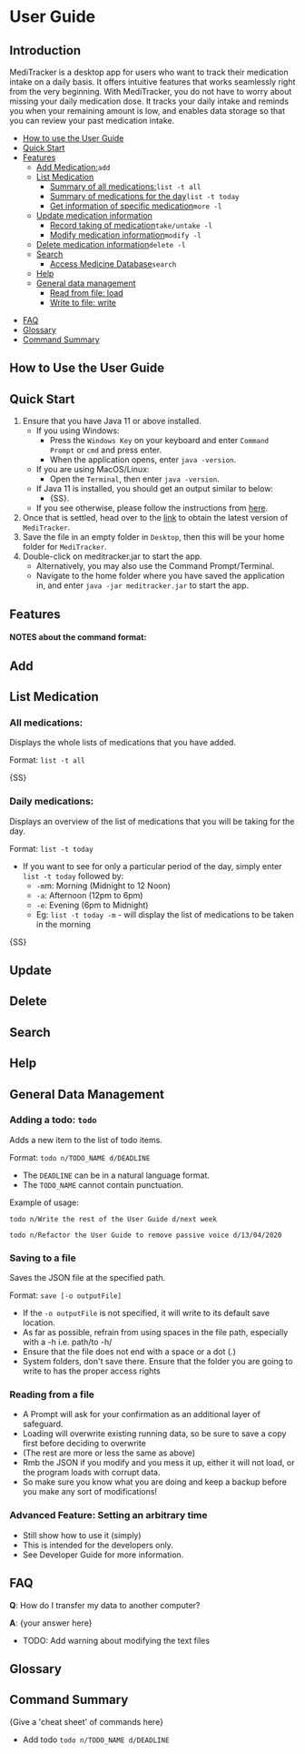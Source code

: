 <!-- 
CREDIT: We try to follow the ideas and structure of the following sample user guide:
https://se-education.org/addressbook-level3/UserGuide.html
-->

# User Guide
## Introduction
MediTracker is a desktop app for users who want to track their medication intake on a daily basis. It offers intuitive
features that works seamlessly right from the very beginning. With MediTracker, you do not have to worry about missing
your daily medication dose. It tracks your daily intake and reminds you when your remaining amount is low, and enables
data storage so that you can review your past medication intake.

* [How to use the User Guide](#how-to-use-the-user-guide)
* [Quick Start](#quick-start)
* [Features](#features)
  - [Add Medication:](#add)`add`
  - [List Medication](#list-medication)
    - [Summary of all medications:](#all-medications)`list -t all`
    - [Summary of medications for the day](#daily-medications)`list -t today`
    - [Get information of specific medication](#one-medication)`more -l`
  - [Update medication information](#update)
    - [Record taking of medication](#take-untake)`take/untake -l`
    - [Modify medication information](#modify)`modify -l`
  - [Delete medication information](#delete)`delete -l`
  - [Search](#search)
      - [Access Medicine Database](#access-database)`search`
  - [Help](#help)
  - [General data management](#general-data-management)
    - [Read from file: load](#read-from-file)
    - [Write to file: write](#write-to-file)
- [FAQ](#faq)
- [Glossary](#glossary)
- [Command Summary](#command-summary)

## How to Use the User Guide

## Quick Start
1. Ensure that you have Java 11 or above installed. 
   - If you using Windows:
     - Press the `Windows Key` on your keyboard and enter `Command Prompt` or `cmd` and press enter.
     - When the application opens, enter `java -version`.
   - If you are using MacOS/Linux:
     - Open the `Terminal`, then enter `java -version`.
   - If Java 11 is installed, you should get an output similar to below:
      - {SS}.
   - If you see otherwise, please follow the instructions from [here](https://docs.oracle.com/en/java/javase/11/install/overview-jdk-installation.html#GUID-8677A77F-231A-40F7-98B9-1FD0B48C346A).
3. Once that is settled, head over to the [link](https://github.com/AY2324S2-CS2113T-T09-1/tp/releases/latest) to obtain the latest version of `MediTracker`.
4. Save the file in an empty folder in `Desktop`, then this will be your home folder for `MediTracker`.
5. Double-click on meditracker.jar to start the app.
   - Alternatively, you may also use the Command Prompt/Terminal. 
   - Navigate to the home folder where you have saved the application in, and enter `java -jar meditracker.jar` to 
   start the app.


## Features 

#### NOTES about the command format:

## Add

## List Medication
### All medications:
Displays the whole lists of medications that you have added.

Format: `list -t all`

{SS}

### Daily medications:
Displays an overview of the list of medications that you will be taking for the day.

Format: `list -t today`
* If you want to see for only a particular period of the day, simply enter `list -t today` followed by:
  * `-m`m: Morning (Midnight to 12 Noon)
  * `-a`: Afternoon (12pm to 6pm)
  * `-e`: Evening (6pm to Midnight)
  * Eg: `list -t today -m` - will display the list of medications to be taken in the morning

{SS}

## Update

## Delete

## Search

## Help

## General Data Management



### Adding a todo: `todo`
Adds a new item to the list of todo items.

Format: `todo n/TODO_NAME d/DEADLINE`

* The `DEADLINE` can be in a natural language format.
* The `TODO_NAME` cannot contain punctuation.  

Example of usage: 

`todo n/Write the rest of the User Guide d/next week`

`todo n/Refactor the User Guide to remove passive voice d/13/04/2020`




### Saving to a file
Saves the JSON file at the specified path.

Format: `save [-o outputFile]`
- If the `-o outputFile` is not specified, it will write to its default save location.
- As far as possible, refrain from using spaces in the file path, especially with a -h i.e. path/to -h/
- Ensure that the file does not end with a space or a dot (.)
- System folders, don't save there. Ensure that the folder you are going to write to has the proper access rights

### Reading from a file
- A Prompt will ask for your confirmation as an additional layer of safeguard.
- Loading will overwrite existing running data, so be sure to save a copy first before deciding to overwrite
- (The rest are more or less the same as above)
- Rmb the JSON if you modify and you mess it up, either it will not load, or the program loads with corrupt data.
- So make sure you know what you are doing and keep a backup before you make any sort of modifications!

### Advanced Feature: Setting an arbitrary time
- Still show how to use it (simply)
- This is intended for the developers only.
- See Developer Guide for more information.

## FAQ

**Q**: How do I transfer my data to another computer? 

**A**: {your answer here}

- TODO: Add warning about modifying the text files

## Glossary

## Command Summary

{Give a 'cheat sheet' of commands here}

* Add todo `todo n/TODO_NAME d/DEADLINE`
